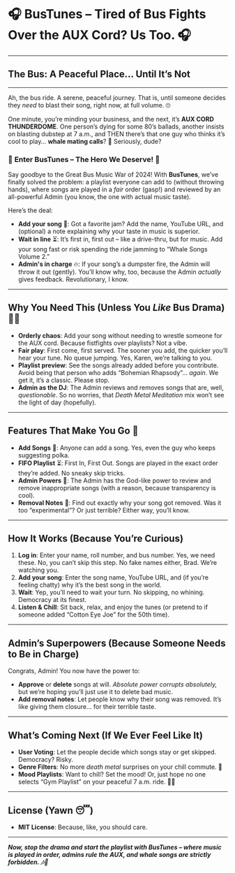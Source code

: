 # 🎧 **BusTunes** – Tired of Bus Fights Over the AUX Cord? Us Too. 🎧
---

## The Bus: A Peaceful Place... Until It’s Not
---

Ah, the bus ride. A serene, peaceful journey. That is, until someone decides they *need* to blast their song, right now, at full volume. 🙄

One minute, you’re minding your business, and the next, it’s **AUX CORD THUNDERDOME**. One person’s dying for some 80’s ballads, another insists on blasting dubstep at 7 a.m., and THEN there’s that one guy who thinks it’s cool to play… **whale mating calls**? 🐳 Seriously, dude?

### 🎉 **Enter BusTunes – The Hero We Deserve!** 🎉
Say goodbye to the Great Bus Music War of 2024! With **BusTunes**, we’ve finally solved the problem: a playlist everyone can add to (without throwing hands), where songs are played in a *fair* order (gasp!) and reviewed by an all-powerful Admin (you know, the one with actual music taste).

Here’s the deal:

- **Add your song** 🎵: Got a favorite jam? Add the name, YouTube URL, and (optional) a note explaining why your taste in music is superior.
- **Wait in line** ⏳: It’s first in, first out – like a drive-thru, but for music. Add your song fast or risk spending the ride jamming to “Whale Songs Volume 2.”
- **Admin's in charge** 🔥: If your song’s a dumpster fire, the Admin will throw it out (gently). You’ll know why, too, because the Admin *actually* gives feedback. Revolutionary, I know.

---

## Why You Need This (Unless You *Like* Bus Drama) 💁‍♂️
- **Orderly chaos**: Add your song without needing to wrestle someone for the AUX cord. Because fistfights over playlists? Not a vibe.
- **Fair play**: First come, first served. The sooner you add, the quicker you’ll hear your tune. No queue jumping. Yes, Karen, we’re talking to you.
- **Playlist preview**: See the songs already added before you contribute. Avoid being that person who adds “Bohemian Rhapsody”... *again*. We get it, it’s a classic. Please stop.
- **Admin as the DJ**: The Admin reviews and removes songs that are, well, *questionable*. So no worries, that *Death Metal Meditation* mix won’t see the light of day (hopefully).

---

## Features That Make You Go 🤯
- **Add Songs** 📝: Anyone can add a song. Yes, even the guy who keeps suggesting polka.
- **FIFO Playlist** ⏳: First In, First Out. Songs are played in the exact order they’re added. No sneaky skip tricks.
- **Admin Powers** 🚫: The Admin has the God-like power to review and remove inappropriate songs (with a reason, because transparency is cool).
- **Removal Notes** 📝: Find out exactly why your song got removed. Was it too “experimental”? Or just terrible? Either way, you’ll know.

---

## How It Works (Because You’re Curious)
1. **Log in**: Enter your name, roll number, and bus number. Yes, we need these. No, you can’t skip this step. No fake names either, Brad. We’re watching you.
2. **Add your song**: Enter the song name, YouTube URL, and (if you’re feeling chatty) why it’s the best song in the world.
3. **Wait**: Yep, you’ll need to wait your turn. No skipping, no whining. Democracy at its finest.
4. **Listen & Chill**: Sit back, relax, and enjoy the tunes (or pretend to if someone added “Cotton Eye Joe” for the 50th time).

---

## Admin’s Superpowers (Because Someone Needs to Be in Charge)
Congrats, Admin! You now have the power to:
- **Approve** or **delete** songs at will. *Absolute power corrupts absolutely,* but we’re hoping you’ll just use it to delete bad music.
- **Add removal notes**: Let people know why their song was removed. It’s like giving them closure... for their terrible taste.

---

## What’s Coming Next (If We Ever Feel Like It)
- **User Voting**: Let the people decide which songs stay or get skipped. Democracy? Risky.
- **Genre Filters**: No more *death metal* surprises on your chill commute. 🎸
- **Mood Playlists**: Want to chill? Set the mood! Or, just hope no one selects “Gym Playlist” on your peaceful 7 a.m. ride. 🏋️‍♂️

---

## License (Yawn 😴)
- **MIT License**: Because, like, you should care.

---

***Now, stop the drama and start the playlist with BusTunes – where music is played in order, admins rule the AUX, and whale songs are strictly forbidden. 🎶🚌***
